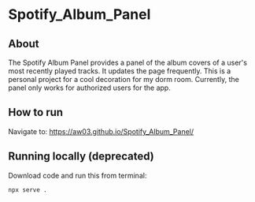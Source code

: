 # Spotify_Album_Panel

## About

The Spotify Album Panel provides a panel of the album covers of a user's most recently played tracks. It updates the page frequently. This is a personal project for a cool decoration for my dorm room. Currently, the panel only works for authorized users for the app.

## How to run 

Navigate to: https://aw03.github.io/Spotify_Album_Panel/

## Running locally (deprecated)

Download code and run this from terminal:

``` npx serve . ```

